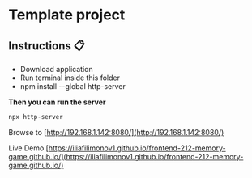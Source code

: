 # Template project


## Instructions 📋

* Download application
* Run terminal inside this folder
* npm install --global http-server

**Then you can run the server**

```bash
npx http-server
```

Browse to [http://192.168.1.142:8080/](http://192.168.1.142:8080/)

Live Demo [https://iliafilimonov1.github.io/frontend-212-memory-game.github.io/](https://iliafilimonov1.github.io/frontend-212-memory-game.github.io/)